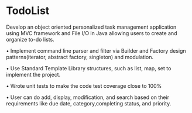 # TodoList
 Develop an object oriented personalized task management application using MVC framework and File I/O in Java allowing users to create and organize to-do lists.

• Implement command line parser and filter via Builder and Factory design patterns(iterator, abstract factory, singleton) and modulation.

• Use Standard Template Library structures, such as list, map, set to implement the project.

• Wrote unit tests to make the code test coverage close to 100%

• User can do add, display, modification, and search based on their requirements like due date, category,completing status, and priority.